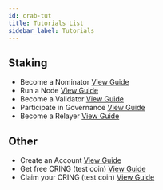 ```yaml
---
id: crab-tut
title: Tutorials List
sidebar_label: Tutorials
---
```

## Staking
- Become a Nominator [View Guide](crab-tut-nominator)
- Run a Node [View Guide](crab-tut-node)
- Become a Validator [View Guide](crab-tut-validator)
- Participate in Governance [View Guide](crab-tut-governance)
- Become a Relayer [View Guide](crab-tut-relayer)

## Other
- Create an Account [View Guide](crab-tut-create-account)
- Get free CRING (test coin) [View Guide](crab-tut-get-free-cring)
- Claim your CRING (test coin) [View Guide](crab-tut-claim-cring)
